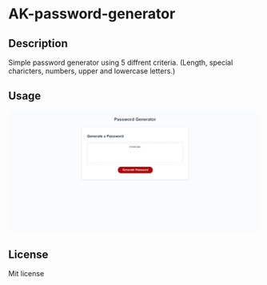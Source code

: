 # AK-password-generator

## Description

Simple password generator using 5 diffrent criteria. (Length, special charicters, numbers, upper and lowercase letters.)

## Usage


![Acceptable genorated response](images/screenshot.png)


## License

Mit license 
